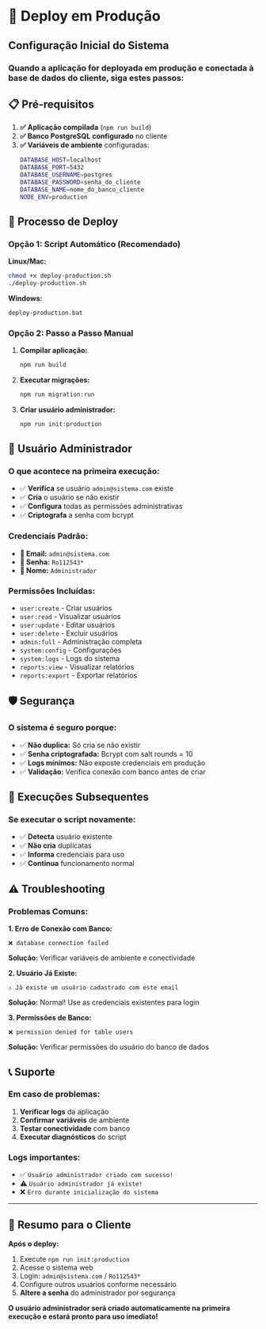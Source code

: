 # 🚀 Deploy em Produção

## Configuração Inicial do Sistema

### Quando a aplicação for deployada em produção e conectada à base de dados do cliente, siga estes passos:

## 📋 Pré-requisitos

1. **✅ Aplicação compilada** (`npm run build`)
2. **✅ Banco PostgreSQL configurado** no cliente
3. **✅ Variáveis de ambiente** configuradas:
   ```bash
   DATABASE_HOST=localhost
   DATABASE_PORT=5432
   DATABASE_USERNAME=postgres
   DATABASE_PASSWORD=senha_do_cliente
   DATABASE_NAME=nome_do_banco_cliente
   NODE_ENV=production
   ```

## 🔧 Processo de Deploy

### Opção 1: Script Automático (Recomendado)

**Linux/Mac:**
```bash
chmod +x deploy-production.sh
./deploy-production.sh
```

**Windows:**
```cmd
deploy-production.bat
```

### Opção 2: Passo a Passo Manual

1. **Compilar aplicação:**
   ```bash
   npm run build
   ```

2. **Executar migrações:**
   ```bash
   npm run migration:run
   ```

3. **Criar usuário administrador:**
   ```bash
   npm run init:production
   ```

## 👤 Usuário Administrador

### O que acontece na primeira execução:
- ✅ **Verifica** se usuário `admin@sistema.com` existe
- ✅ **Cria** o usuário se não existir
- ✅ **Configura** todas as permissões administrativas
- ✅ **Criptografa** a senha com bcrypt

### Credenciais Padrão:
- **📧 Email:** `admin@sistema.com`
- **🔑 Senha:** `Ro112543*`
- **👑 Nome:** `Administrador`

### Permissões Incluídas:
- `user:create` - Criar usuários
- `user:read` - Visualizar usuários  
- `user:update` - Editar usuários
- `user:delete` - Excluir usuários
- `admin:full` - Administração completa
- `system:config` - Configurações
- `system:logs` - Logs do sistema
- `reports:view` - Visualizar relatórios
- `reports:export` - Exportar relatórios

## 🛡️ Segurança

### O sistema é seguro porque:
- ✅ **Não duplica:** Só cria se não existir
- ✅ **Senha criptografada:** Bcrypt com salt rounds = 10
- ✅ **Logs mínimos:** Não exposte credenciais em produção
- ✅ **Validação:** Verifica conexão com banco antes de criar

## 🔄 Execuções Subsequentes

### Se executar o script novamente:
- ✅ **Detecta** usuário existente
- ✅ **Não cria** duplicatas
- ✅ **Informa** credenciais para uso
- ✅ **Continua** funcionamento normal

## ⚠️ Troubleshooting

### Problemas Comuns:

**1. Erro de Conexão com Banco:**
```
❌ database connection failed
```
**Solução:** Verificar variáveis de ambiente e conectividade

**2. Usuário Já Existe:**
```
⚠️ Já existe um usuário cadastrado com este email
```
**Solução:** Normal! Use as credenciais existentes para login

**3. Permissões de Banco:**
```
❌ permission denied for table users
```
**Solução:** Verificar permissões do usuário do banco de dados

## 📞 Suporte

### Em caso de problemas:
1. **Verificar logs** da aplicação
2. **Confirmar variáveis** de ambiente
3. **Testar conectividade** com banco
4. **Executar diagnósticos** do script

### Logs importantes:
- ✅ `Usuário administrador criado com sucesso!`
- ⚠️ `Usuário administrador já existe!`
- ❌ `Erro durante inicialização do sistema`

---

## 🚀 Resumo para o Cliente

**Após o deploy:**
1. Execute `npm run init:production`
2. Acesse o sistema web
3. Login: `admin@sistema.com` / `Ro112543*`
4. Configure outros usuários conforme necessário
5. **Altere a senha** do administrador por segurança

**O usuário administrador será criado automaticamente na primeira execução e estará pronto para uso imediato!**